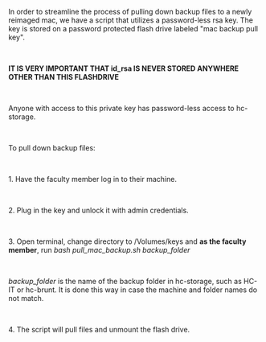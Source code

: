 <p>In order to streamline the process of pulling down backup files to a newly reimaged mac, we have a script that utilizes a password-less rsa key. The key is stored on a password protected flash drive labeled "mac backup pull key".&nbsp;</p>
<p><br></p>
<p><b>IT IS VERY IMPORTANT THAT id_rsa IS NEVER STORED ANYWHERE OTHER THAN THIS FLASHDRIVE</b></p>
<p><b><br></b></p>
<p>Anyone with access to this private key has password-less access to hc-storage.</p>
<p><br></p>
<p>To pull down backup files:</p>
<p><br></p>
<p>1. Have the faculty member log in to their machine.</p>
<p><br></p>
<p>2. Plug in the key and unlock it with admin credentials.</p>
<p><br></p>
<p>3. Open terminal, change directory to /Volumes/keys and <b>as the faculty member</b>, run <i>bash pull_mac_backup.sh backup_folder</i></p>
<p><i><br></i></p>
<p><i>backup_folder</i> is the name of the backup folder in hc-storage, such as HC-IT or hc-brunt. It is done this way in case the machine and folder names do not match.</p>
<p><br></p>
<p>4. The script will pull files and unmount the flash drive.</p>
